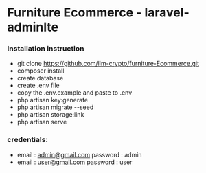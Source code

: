 # Furniture Ecommerce - laravel-adminlte

### Installation instruction

* git clone  https://github.com/lim-crypto/furniture-Ecommerce.git
* composer install
* create database
* create .env file
* copy the .env.example and paste to .env
* php artisan key:generate
* php artisan migrate --seed
* php artisan storage:link
* php artisan serve

### credentials:
* email : admin@gmail.com
password :  admin
* email : user@gmail.com
password  :  user
